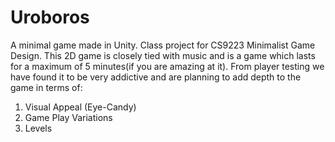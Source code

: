 Uroboros
========

A minimal game made in Unity. Class project for CS9223 Minimalist Game Design.
This 2D game is closely tied with music and is a game which lasts for a maximum of 5 minutes(if you are amazing at it). 
From player testing we have found it to be very addictive and are planning to add depth to the game in terms of:
1) Visual Appeal (Eye-Candy)
2) Game Play Variations
3) Levels


